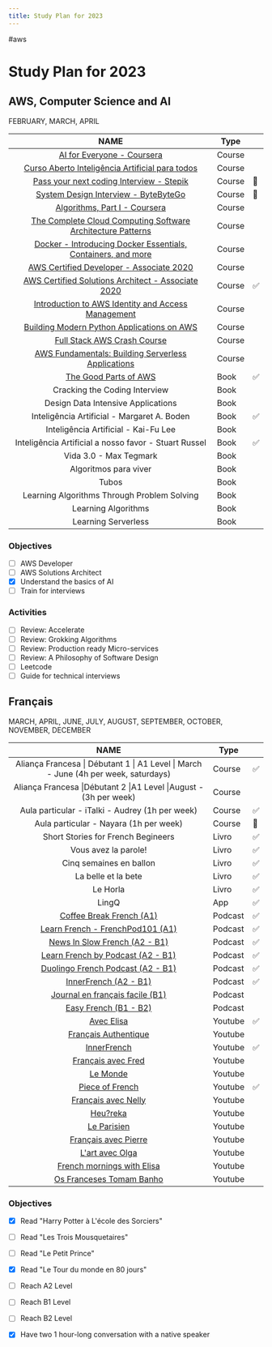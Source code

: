 ```yaml
---
title: Study Plan for 2023
---
```




#aws

# Study Plan for 2023



## AWS, Computer Science and AI

FEBRUARY, MARCH, APRIL

|                             NAME                             | Type   |      |
| :----------------------------------------------------------: | ------ | ---- |
| [AI for Everyone - Coursera](https://www.coursera.org/learn/ai-for-everyone) | Course |      |
| [Curso Aberto Inteligência Artificial para todos](https://diogocortiz.com.br/curso-de-inteligencia-artificial-gratuito-para-todos/) | Course |      |
| [Pass your next coding Interview - Stepik](https://stepik.org/course/102772/syllabus) | Course | 📜    |
| [System Design Interview - ByteByteGo](https://bytebytego.com/courses/system-design-interview/) | Course | 📜    |
| [Algorithms, Part I - Coursera](https://www.coursera.org/learn/algorithms-part1) | Course |      |
| [The Complete Cloud Computing Software Architecture Patterns](https://www.udemy.com/course/the-complete-cloud-computing-software-architecture-patterns) | Course |      |
| [Docker - Introducing Docker Essentials, Containers, and more](https://www.udemy.com/course/docker-containers/) | Course |      |
| [AWS Certified Developer - Associate 2020](https://www.youtube.com/watch?v=RrKRN9zRBWs&list=WL&index=59) | Course |      |
| [AWS Certified Solutions Architect - Associate 2020](https://www.youtube.com/watch?v=Ia-UEYYR44s) | Course | ✅    |
| [Introduction to AWS Identity and Access Management](https://www.coursera.org/learn/introduction-to-aws-identity-and-access-management) | Course |      |
| [Building Modern Python Applications on AWS](https://www.coursera.org/learn/building-modern-python-applications-on-aws) | Course |      |
| [Full Stack AWS Crash Course](https://twitter.com/dabit3/status/1362142573402415106) | Course |      |
| [AWS Fundamentals: Building Serverless Applications](https://www.coursera.org/learn/aws-fundamentals-building-serverless-applications) | Course |      |
| [The Good Parts of AWS](https://gumroad.com/l/aws-good-parts) | Book   | ✅    |
|                Cracking the Coding Interview                 | Book   |      |
|              Design Data Intensive Applications              | Book   |      |
|         Inteligência Artificial - Margaret A. Boden          | Book   | ✅    |
|             Inteligência Artificial - Kai-Fu Lee             | Book   |      |
|    Inteligência Artificial a nosso favor - Stuart Russel     | Book   | ✅    |
|                    Vida 3.0 - Max Tegmark                    | Book   |      |
|                    Algoritmos para viver                     | Book   |      |
|                            Tubos                             | Book   |      |
|         Learning Algorithms Through Problem Solving          | Book   |      |
|                     Learning Algorithms                      | Book   |      |
|                     Learning Serverless                      | Book   |      |

### Objectives

- [ ] AWS Developer
- [ ] AWS Solutions Architect
- [x] Understand the basics of AI
- [ ] Train for interviews

### Activities

- [ ] Review: Accelerate
- [ ] Review: Grokking Algorithms
- [ ] Review: Production ready Micro-services
- [ ] Review: A Philosophy of Software Design
- [ ] Leetcode
- [ ] Guide for technical interviews

## Français

MARCH, APRIL, JUNE, JULY, AUGUST, SEPTEMBER, OCTOBER, NOVEMBER, DECEMBER

|                             NAME                             | Type    |      |
| :----------------------------------------------------------: | ------- | ---- |
| Aliança Francesa \| Débutant 1 \| A1 Level \| March - June (4h per week, saturdays) | Course  | ✅    |
| Aliança Francesa \|Débutant 2 \|A1 Level \|August -  (3h per week) | Course  |      |
|       Aula particular - iTalki - Audrey (1h per week)        | Course  | ✅    |
|            Aula particular - Nayara (1h per week)            | Course  | 📜    |
|              Short Stories for French Begineers              | Livro   | ✅    |
|                     Vous avez la parole!                     | Livro   | ✅    |
|                   Cinq semaines en ballon                    | Livro   | ✅    |
|                     La belle et la bete                      | Livro   | ✅    |
|                           Le Horla                           | Livro   | ✅    |
|                            LingQ                             | App     | ✅    |
| [Coffee Break French (A1)](https://coffeebreaklanguages.com/coffeebreakfrench/) | Podcast | ✅    |
| [Learn French - FrenchPod101 (A1)](https://www.frenchpod101.com/lesson-library/beginner/) | Podcast | ✅    |
| [News In Slow French (A2 - B1)](https://www.newsinslowfrench.com/home/news/beginner) | Podcast | ✅    |
| [Learn French by Podcast (A2 - B1)](https://learnfrenchbypodcast.com/) | Podcast | ✅    |
| [Duolingo French Podcast (A2 - B1)](https://podcast.duolingo.com/french) | Podcast | ✅    |
|  [InnerFrench (A2 - B1)](https://innerfrench.com/podcast/)   | Podcast | ✅    |
| [Journal en français facile (B1)](https://francaisfacile.rfi.fr/fr/podcasts/journal-en-fran%C3%A7ais-facile/) | Podcast |      |
|     [Easy French (B1 - B2)](https://www.easyfrench.fm/)      | Podcast |      |
|       [Avec Elisa](https://www.youtube.com/@AVECELISA)       | Youtube | ✅    |
| [Français Authentique](https://www.youtube.com/@francaisauthentique) | Youtube |      |
|     [InnerFrench](https://www.youtube.com/@innerFrench)      | Youtube | ✅    |
| [Français avec Fred](https://www.youtube.com/@FrancaisAvecFred) | Youtube |      |
|         [Le Monde](https://www.youtube.com/lemonde)          | Youtube |      |
|  [Piece of French](https://www.youtube.com/@pieceoffrench)   | Youtube | ✅    |
| [Français avec Nelly](https://www.youtube.com/@francaisavecnelly) | Youtube |      |
|        [Heu?reka](https://www.youtube.com/@Heu7reka)         | Youtube |      |
|      [Le Parisien](https://www.youtube.com/@LeParisien)      | Youtube |      |
| [Français avec Pierre](https://www.youtube.com/@FrancaisavecPierre) | Youtube |      |
|   [L'art avec Olga](https://www.youtube.com/@lartavecolga)   | Youtube |      |
| [French mornings with Elisa](https://www.youtube.com/@FrenchmorningswithElisa) | Youtube |      |
| [Os Franceses Tomam Banho](https://www.youtube.com/@osfrancesestomambanho) | Youtube |      |

### Objectives

- [x] Read "Harry Potter à L'école des Sorciers"
- [ ] Read "Les Trois Mousquetaires"
- [ ] Read "Le Petit Prince"
- [x] Read "Le Tour du monde en 80 jours"
- [ ] Reach A2 Level
- [ ] Reach B1 Level
- [ ] Reach B2 Level
- [x] Have two 1 hour-long conversation with a native speaker

